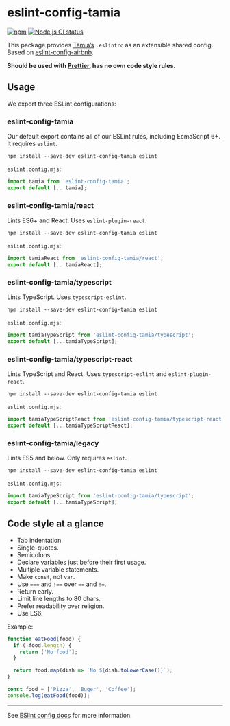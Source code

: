 # eslint-config-tamia

[![npm](https://img.shields.io/npm/v/eslint-config-tamia.svg)](https://www.npmjs.com/package/eslint-config-tamia) [![Node.js CI status](https://github.com/tamiadev/eslint-config-tamia/workflows/Node.js%20CI/badge.svg)](https://github.com/tamiadev/eslint-config-tamia/actions)

This package provides [Tâmia’s](http://tamiadev.github.io/tamia/) `.eslintrc` as an extensible shared config. Based on [eslint-config-airbnb](https://github.com/airbnb/javascript/tree/master/packages/eslint-config-airbnb).

**Should be used with [Prettier](https://prettier.io/), has no own code style rules.**

## Usage

We export three ESLint configurations:

### eslint-config-tamia

Our default export contains all of our ESLint rules, including EcmaScript 6+. It requires `eslint`.

`npm install --save-dev eslint-config-tamia eslint`

`eslint.config.mjs`:

```js
import tamia from 'eslint-config-tamia';
export default [...tamia];
```

### eslint-config-tamia/react

Lints ES6+ and React. Uses `eslint-plugin-react`.

`npm install --save-dev eslint-config-tamia eslint`

`eslint.config.mjs`:

```js
import tamiaReact from 'eslint-config-tamia/react';
export default [...tamiaReact];
```

### eslint-config-tamia/typescript

Lints TypeScript. Uses `typescript-eslint`.

`npm install --save-dev eslint-config-tamia eslint`

`eslint.config.mjs`:

```js
import tamiaTypeScript from 'eslint-config-tamia/typescript';
export default [...tamiaTypeScript];
```

### eslint-config-tamia/typescript-react

Lints TypeScript and React. Uses `typescript-eslint` and `eslint-plugin-react`.

`npm install --save-dev eslint-config-tamia eslint`

`eslint.config.mjs`:

```js
import tamiaTypeScriptReact from 'eslint-config-tamia/typescript-react';
export default [...tamiaTypeScriptReact];
```

### eslint-config-tamia/legacy

Lints ES5 and below. Only requires `eslint`.

`npm install --save-dev eslint-config-tamia eslint`

`eslint.config.mjs`:

```js
import tamiaTypeScript from 'eslint-config-tamia/typescript';
export default [...tamiaTypeScript];
```

## Code style at a glance

- Tab indentation.
- Single-quotes.
- Semicolons.
- Declare variables just before their first usage.
- Multiple variable statements.
- Make `const`, not `var`.
- Use `===` and `!==` over `==` and `!=`.
- Return early.
- Limit line lengths to 80 chars.
- Prefer readability over religion.
- Use ES6.

Example:

```javascript
function eatFood(food) {
  if (!food.length) {
    return ['No food'];
  }

  return food.map(dish => `No ${dish.toLowerCase()}`);
}

const food = ['Pizza', 'Buger', 'Coffee'];
console.log(eatFood(food));
```

---

See [ESlint config docs](http://eslint.org/docs/user-guide/configuring#extending-configuration-files) for more information.
